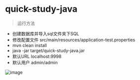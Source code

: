 # quick-study-java

> 运行方法


- 创建数据库并导入sql文件夹下SQL
- 修改配置文件 src/main/resources/application-test.properties
- mvn clean install
- java -jar target/quick-study-java.jar
- 默认URL localhost:9998
- 默认用户 admin/admin



![image](https://user-images.githubusercontent.com/9551120/108590006-44b90280-739c-11eb-9a08-3f9a78d8ee4a.png)

